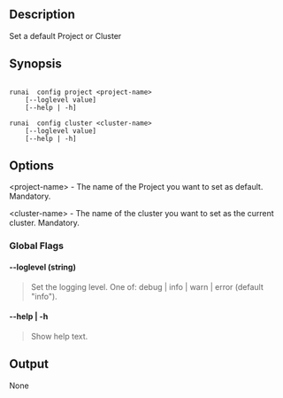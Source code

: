 ## Description

Set a default Project or Cluster

## Synopsis

``` shell

runai  config project <project-name>
    [--loglevel value] 
    [--help | -h]

runai  config cluster <cluster-name>
    [--loglevel value] 
    [--help | -h]
```
## Options

<project-name\>  - The name of the Project you want to set as default. Mandatory.

<cluster-name\> - The name of the cluster you want to set as the current cluster. Mandatory.


### Global Flags

#### --loglevel (string)

> Set the logging level. One of: debug | info | warn | error (default "info").


#### --help | -h

>  Show help text.

## Output

None

